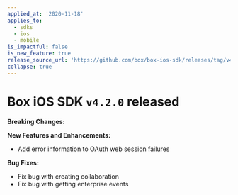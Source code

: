 ```yaml
---
applied_at: '2020-11-18'
applies_to:
  - sdks
  - ios
  - mobile
is_impactful: false
is_new_feature: true
release_source_url: 'https://github.com/box/box-ios-sdk/releases/tag/v4.2.0'
collapse: true
---
```


# Box iOS SDK `v4.2.0` released

**Breaking Changes:**

**New Features and Enhancements:**

* Add error information to OAuth web session failures

**Bug Fixes:**

* Fix bug with creating collaboration
* Fix bug with getting enterprise events
